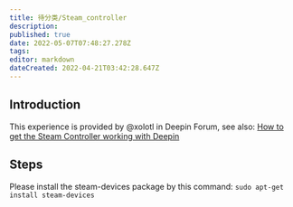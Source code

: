 ```yaml
---
title: 待分类/Steam_controller
description: 
published: true
date: 2022-05-07T07:48:27.278Z
tags: 
editor: markdown
dateCreated: 2022-04-21T03:42:28.647Z
---
```


## Introduction

This experience is provided by @xolotl in Deepin Forum, see also: [How to get the Steam Controller working with Deepin](https://bbs.deepin.org/forum.php?mod=viewthread&tid=139718)

## Steps

Please install the steam-devices package by this command: `sudo apt-get install steam-devices`
